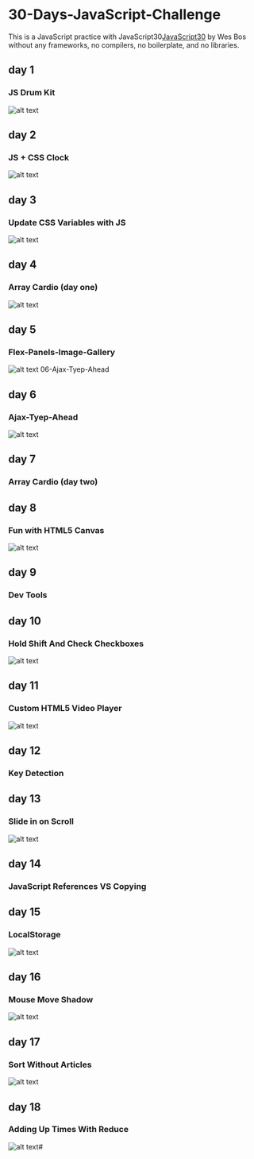 # 30-Days-JavaScript-Challenge

This is a JavaScript practice with JavaScript30[JavaScript30](https://javascript30.com/) by Wes Bos without any frameworks, no compilers, no boilerplate, and no libraries.

## day 1

### JS Drum Kit

![alt text](./01-JS-Drum-Kit/screen01.gif)

## day 2

### JS + CSS Clock

![alt text](./02-JS-CSS-Clock/screen02.gif)

## day 3

### Update CSS Variables with JS

![alt text](./03-CSS-Variables/screen03.gif)

## day 4

### Array Cardio (day one)

![alt text](./04-Array-Cardio-01/screen04.gif)

## day 5

### Flex-Panels-Image-Gallery

![alt text](./05-Flex-Panels-Image-Gallery/screen05.gif)
06-Ajax-Tyep-Ahead

## day 6

### Ajax-Tyep-Ahead

![alt text](./06-Ajax-Tyep-Ahead/screen06.gif)

## day 7

### Array Cardio (day two)

## day 8

### Fun with HTML5 Canvas

![alt text](./08-Fun-With-HTML5-Canvas/screen08.gif)

## day 9

### Dev Tools

## day 10

### Hold Shift And Check Checkboxes

![alt text](./10-Hold-Shift-And-Check-Checkboxes/screen10.gif)

## day 11

### Custom HTML5 Video Player

![alt text](./11-HTML5-Video-Player/screen11.gif)

## day 12

### Key Detection

## day 13

### Slide in on Scroll

![alt text](./13-Slide-In-On-Scroll/screen13.gif)

## day 14

### JavaScript References VS Copying

## day 15

### LocalStorage

![alt text](./15-LocalStorage/screen15.gif)

## day 16

### Mouse Move Shadow

![alt text](./16-Mouse-Move-Shadow/screen16.gif)

## day 17

### Sort Without Articles

![alt text](./17-Sort-Without-Articles/screen17.gif)

## day 18

### Adding Up Times With Reduce

![alt text](./18-Adding-Up-Times-With-Reduce/screen18.gif)#
